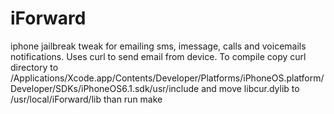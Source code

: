 # iForward
iphone jailbreak tweak for emailing sms, imessage, calls and voicemails notifications. Uses curl to send email from device. To compile copy curl directory to /Applications/Xcode.app/Contents/Developer/Platforms/iPhoneOS.platform/Developer/SDKs/iPhoneOS6.1.sdk/usr/include and move libcur.dylib to /usr/local/iForward/lib than run make
